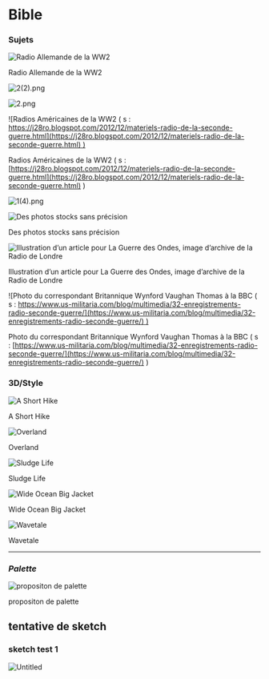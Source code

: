 # Bible

### Sujets

![Radio Allemande de la WW2](1(2).png)

Radio Allemande de la WW2

![2(2).png](2(2).png)

![2.png](2.png)

![Radios Américaines de la WW2 ( s : [https://j28ro.blogspot.com/2012/12/materiels-radio-de-la-seconde-guerre.html](https://j28ro.blogspot.com/2012/12/materiels-radio-de-la-seconde-guerre.html) )](1(3).png)

Radios Américaines de la WW2 ( s : [https://j28ro.blogspot.com/2012/12/materiels-radio-de-la-seconde-guerre.html](https://j28ro.blogspot.com/2012/12/materiels-radio-de-la-seconde-guerre.html) )

![1(4).png](1(4).png)

![Des photos stocks sans précision](1.png)

Des photos stocks sans précision

![Illustration d’un article pour La Guerre des Ondes, image d’archive de la Radio de Londre](4efa8b668ee1198289bb15965d9705b6-1453213482.png)

Illustration d’un article pour La Guerre des Ondes, image d’archive de la Radio de Londre

![Photo du correspondant Britannique Wynford Vaughan Thomas à la BBC ( s : [https://www.us-militaria.com/blog/multimedia/32-enregistrements-radio-seconde-guerre/](https://www.us-militaria.com/blog/multimedia/32-enregistrements-radio-seconde-guerre/) )](048731097de322302aff7e52151c991d_L-696x450.png)

Photo du correspondant Britannique Wynford Vaughan Thomas à la BBC ( s : [https://www.us-militaria.com/blog/multimedia/32-enregistrements-radio-seconde-guerre/](https://www.us-militaria.com/blog/multimedia/32-enregistrements-radio-seconde-guerre/) )

### 3D/Style

![A Short Hike](A_short_Hike.png)

A Short Hike

![Overland](Overland.png)

Overland

![Sludge Life](sludge-life.png)

Sludge Life

![Wide Ocean Big Jacket ](wobj_03.png)

Wide Ocean Big Jacket 

![Wavetale](Wavetale.png)

Wavetale

---

### *Palette*

![propositon de palette](Untitled.png)

propositon de palette

## tentative de sketch

### sketch test 1

![Untitled](Untitled%201.png)